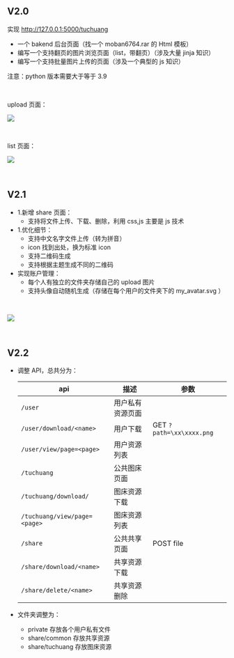 ## V2.0

实现 http://127.0.0.1:5000/tuchuang 

- 一个 bakend 后台页面（找一个 moban6764.rar 的 Html 模板）
- 编写一个支持翻页的图片浏览页面（list，带翻页）（涉及大量 jinja 知识）
- 编写一个支持批量图片上传的页面（涉及一个典型的 js 知识）

注意：python 版本需要大于等于 3.9

</br>

upload 页面：

![][p1]

</br>

list 页面：

![][p2]

</br>

## V2.1

- 1.新增 share 页面：
	- 支持将文件上传、下载、删除，利用 css,js 主要是 js 技术
- 1.优化细节：
	- 支持中文名字文件上传（转为拼音）
	- icon 找到出处，换为标准 icon
	- 支持二维码生成
	- 支持根据主题生成不同的二维码
- 实现账户管理：
	- 每个人有独立的文件夹存储自己的 upload 图片
	- 支持头像自动随机生成（存储在每个用户的文件夹下的 my_avatar.svg ）

</br>

![][p3]

</br>

## V2.2

- 调整 API，总共分为：

	api | 描述 | 参数
	---|---|---
	`/user` | 用户私有资源页面 | 
	`/user/download/<name>` | 用户下载 | GET `?path=\xx\xxxx.png`
	`/user/view/page=<page>` | 用户资源列表 |
	`/tuchuang` | 公共图床页面 | 
	`/tuchuang/download/` | 图床资源下载 |
	`/tuchuang/view/page=<page>` | 图床资源列表 |
	`/share` | 公共共享页面 | POST file
	`/share/download/<name>` | 共享资源下载 |
	`/share/delete/<name>` | 共享资源删除 |
- 文件夹调整为：
	- private 存放各个用户私有文件
	- share/common 存放共享资源
	- share/tuchuang 存放图床资源

[p1]:./doc/pic/tuchuang_upload.png
[p2]:./doc/pic/tuchuang_list.png
[p3]:./doc/pic/tuchuang_share.png
